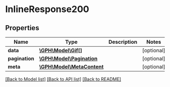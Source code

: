 # InlineResponse200

## Properties
Name | Type | Description | Notes
------------ | ------------- | ------------- | -------------
**data** | [**\GPH\Model\Gif[]**](Gif.md) |  | [optional] 
**pagination** | [**\GPH\Model\Pagination**](Pagination.md) |  | [optional] 
**meta** | [**\GPH\Model\MetaContent**](MetaContent.md) |  | [optional] 

[[Back to Model list]](../README.md#documentation-for-models) [[Back to API list]](../README.md#documentation-for-api-endpoints) [[Back to README]](../README.md)


